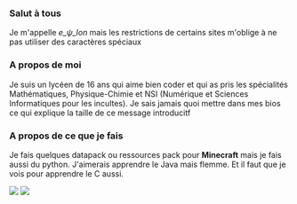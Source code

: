 ### Salut à tous

Je m'appelle *e_ψ_lon* mais les restrictions de certains sites m'oblige à ne pas utiliser des caractères spéciaux

### A propos de moi

Je suis un lycéen de 16 ans qui aime bien coder et qui as pris les spécialités Mathématiques, Physique-Chimie et NSI (Numérique et Sciences Informatiques pour les incultes). Je sais jamais quoi mettre dans mes bios ce qui explique la taille de ce message introducitf

### A propos de ce que je fais

Je fais quelques datapack ou ressources pack pour **Minecraft** mais je fais aussi du python. J'aimerais apprendre le Java mais flemme. Et il faut que je vois pour apprendre le C aussi.


<img src="https://github-readme-stats.vercel.app/api?username=e-psi-lon&hide=issues&show_icons=true&theme=radical"/>
<img src="https://github-readme-stats.vercel.app/api/top-langs/?username=e-psi-lon&layout=compact&theme=radical"/>
